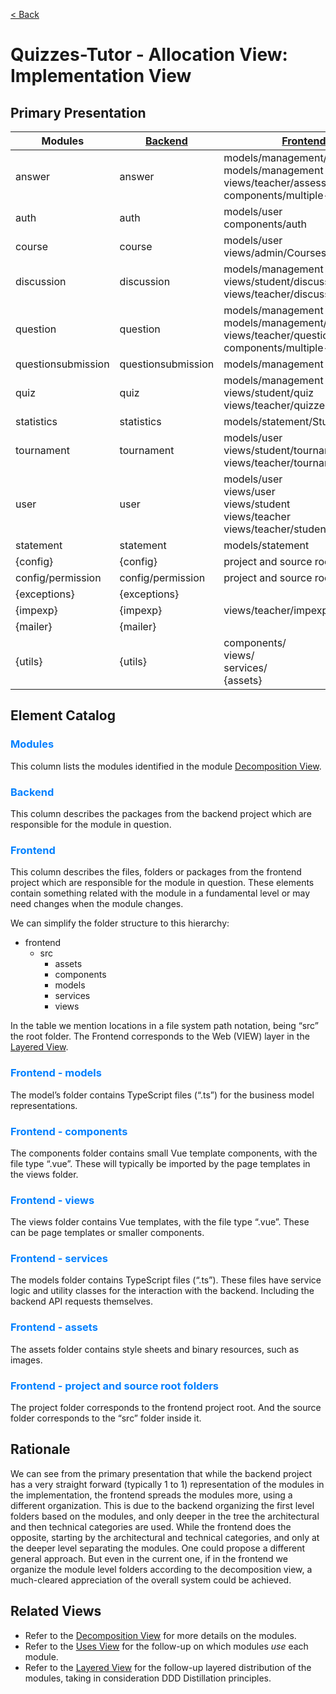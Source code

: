[< Back](SAD.md)

# Quizzes-Tutor - Allocation View: Implementation View

## Primary Presentation


| Modules            | [Backend](pictures/backend_complete_folder_structure.png)            | [Frontend](pictures/backend_complete_folder_structure.png)                         |
| ------------------ | ------------------ | -------------------------------- |
| answer             | answer             | models/management/questions <br /> models/management <br /> views/teacher/assessments components/multiple-choice       |
| auth               | auth               | models/user  <br /> components/auth                  |
| course             | course             | models/user <br /> views/admin/Courses              |
| discussion         | discussion         | models/management <br /> views/student/discussions <br /> views/teacher/discussions        |
| question           | question           | models/management <br /> models/management/questions <br /> views/teacher/questions <br /> components/multiple-choice       |
| questionsubmission | questionsubmission | models/management <br />| views/questionsubmission         |
| quiz               | quiz               | models/management <br /> views/student/quiz <br /> views/teacher/quizzes            |
| statistics         | statistics         | models/statement/StudentStats.ts |
| tournament         | tournament         | models/user <br /> views/student/tournament <br /> views/teacher/tournaments        |
| user               | user               | models/user <br /> views/user <br /> views/student <br /> views/teacher <br /> views/teacher/students           |
| statement          | statement          | models/statement                 |
| {config}           | {config}           | project and source root folders  |
| config/permission  | config/permission  | project and source root folders  |
| {exceptions}       | {exceptions}       |                                  |
| {impexp}           | {impexp}           | views/teacher/impexp             |
| {mailer}           | {mailer}           |                                  |
| {utils}            | {utils}            | components/ <br /> views/ <br /> services/ <br /> {assets}                         |


## Element Catalog


### <span style="color:#0080ff">Modules</span>
This column lists the modules identified in the module [Decomposition View](module_view_decomposition.md).


### <span style="color:#0080ff">Backend</span>
This column describes the packages from the backend project which are responsible for the module in question.  


### <span style="color:#0080ff">Frontend</span>
This column describes the files, folders or packages from the frontend project which are responsible for the module in question. These elements contain something related with the module in a fundamental level or may need changes when the module changes.

We can simplify the folder structure to this hierarchy:
- frontend
    - src
        - assets
        - components
        - models
        - services
        - views

In the table we mention locations in a file system path notation, being “src” the root folder.
The Frontend corresponds to the Web (VIEW) layer in the [Layered View](module_view_layered.md).


### <span style="color:#0080ff">Frontend - models</span>
The model’s folder contains TypeScript files (“.ts”) for the business model representations.


### <span style="color:#0080ff">Frontend - components</span>
The components folder contains small Vue template components, with the file type “.vue”. These will typically be imported by the page templates in the views folder. 


### <span style="color:#0080ff">Frontend - views</span>
The views folder contains Vue templates, with the file type “.vue”. These can be page templates or smaller components.


### <span style="color:#0080ff">Frontend - services</span>
The models folder contains TypeScript files (“.ts”). These files have service logic and utility classes for the interaction with the backend. Including the backend API requests themselves.


### <span style="color:#0080ff">Frontend - assets</span>
The assets folder contains style sheets and binary resources, such as images.


### <span style="color:#0080ff">Frontend - project and source root folders</span>
The project folder corresponds to the frontend project root. And the source folder corresponds to the “src” folder inside it.


## Rationale

We can see from the primary presentation that while the backend project has a very straight forward (typically 1 to 1) representation of the modules in the implementation, the frontend spreads the modules more, using a different organization.
This is due to the backend organizing the first level folders based on the modules, and only deeper in the tree the architectural and then technical categories are used. While the frontend does the opposite, starting by the architectural and technical categories, and only at the deeper level separating the modules.
One could propose a different general approach. But even in the current one, if in the frontend we organize the module level folders according to the decomposition view, a much-cleared appreciation of the overall system could be achieved.



## Related Views

- Refer to the [Decomposition View](module_view_decomposition.md) for more details on the modules.
- Refer to the [Uses View](module_view_uses.md) for the follow-up on which modules *use* each module.
- Refer to the [Layered View](module_view_layered.md) for the follow-up layered distribution of the modules, taking in consideration DDD Distillation principles.

